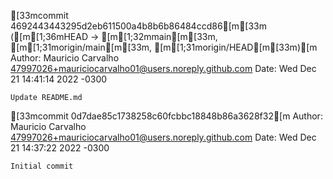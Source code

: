 [33mcommit 4692443443295d2eb611500a4b8b6b86484ccd86[m[33m ([m[1;36mHEAD -> [m[1;32mmain[m[33m, [m[1;31morigin/main[m[33m, [m[1;31morigin/HEAD[m[33m)[m
Author: Mauricio Carvalho <47997026+mauriciocarvalho01@users.noreply.github.com>
Date:   Wed Dec 21 14:41:14 2022 -0300

    Update README.md

[33mcommit 0d7dae85c1738258c60fcbbc18848b86a3628f32[m
Author: Mauricio Carvalho <47997026+mauriciocarvalho01@users.noreply.github.com>
Date:   Wed Dec 21 14:37:22 2022 -0300

    Initial commit
